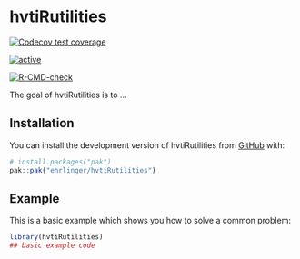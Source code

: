 
# hvtiRutilities

<!-- badges: start -->
  [![Codecov test coverage](https://codecov.io/gh/ehrlinger/hvtiRutilities/graph/badge.svg)](https://app.codecov.io/gh/ehrlinger/hvtiRutilities)

[![active](http://www.repostatus.org/badges/latest/active.svg)](http://www.repostatus.org/badges/latest/active.svg)

[![R-CMD-check](https://github.com/ehrlinger/hvtiRutilities/actions/workflows/R-CMD-check.yaml/badge.svg)](https://github.com/ehrlinger/hvtiRutilities/actions/workflows/R-CMD-check.yaml)

<!-- badges: end -->
The goal of hvtiRutilities is to ...

## Installation

You can install the development version of hvtiRutilities from [GitHub](https://github.com/) with:

``` r
# install.packages("pak")
pak::pak("ehrlinger/hvtiRutilities")
```

## Example

This is a basic example which shows you how to solve a common problem:

``` r
library(hvtiRutilities)
## basic example code
```

